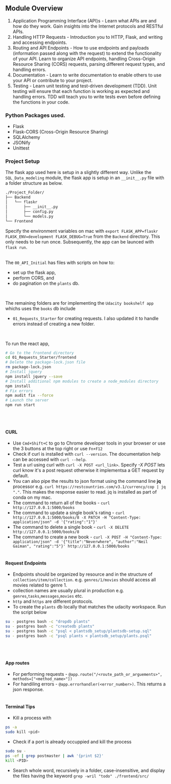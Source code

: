 ## Module Overview
1. Application Programming Interface (API)s - Learn what APIs are and how do they work. Gain insights into the Internet protocols and RESTful APIs.
2. Handling HTTP Requests - Introduction you to HTTP, Flask, and writing and accessing endpoints.
3. Routing and API Endpoints - How to use endpoints and payloads (information passed along with the request) to extend the functionality of your API. Learn to organize API endpoints, handling Cross-Origin Resource Sharing (CORS) requests, parsing different request types, and handling errors.
4. Documentation - Learn to write documentation to enable others to use your API or contribute to your project.
5. Testing - Learn unit testing and test-driven development (TDD). Unit testing will ensure that each function is working as expected and handling errors. TDD will teach you to write tests even before defining the functions in your code.

### Python Packages used.
- Flask
- Flask-CORS (Cross-Origin Resource Sharing)
- SQLAlchemy
- JSONify
- Unittest

### Project Setup
The flask app used here is setup in a slightly different way. Unlike the `SQL_Data_modeling` module, the flask app is setup in an `__init__.py` file with a folder structure as below.
```bash
./Project_Folder/
├── Backend
│   └── flaskr
│       ├── __init__.py
│       ├── config.py
│       └── models.py
└── Frontend
```
Specify the environment variables on mac with `export FLASK_APP=flaskr FLASK_ENV=development FLASK_DEBUG=True` from the `Backend` directory. This only needs to be run once. Subsequently, the app can be launced with `flask run`.  <br><br>

The `00_API_Initial` has files with scripts on how to: 
- set up the flask app, 
- perform CORS, and 
- do pagination on the `plants` db. 
<br>

The remaining folders are for implementing the `Udacity bookshelf app` whichs uses the `books` db include
- `01_Requests_Starter` for creating requests. I also updated it to handle errors instead of creating a new folder.

<br>

To run the react app, 
```bash
# Go to the frontend directory
cd 01_Requests_Starter/frontend
# Delete the package-lock.json file
rm package-lock.json
# Install jquery
npm install jquery --save
# Install additional npm modules to create a node_modules directory
npm install
# Fix errors 
npm audit fix --force
# Launch the server
npm run start
```
<br><br>


#### CURL
- Use `Cmd+Shift+C` to go to Chrome developer tools in your browser or use the 3 buttons at the top right or use `Fn+F12`
- Check if curl is installed with `curl --version`. The documentation help can be accessed with `curl --help`.
- Test a url using curl with `curl -X POST <url_link>`. Specify *-X POST* lets curl know it's a post request otherwise it implementsa a GET request by default.
- You can also pipe the results to json format using the command line **jq** processor e.g. `curl https://restcountries.com/v3.1/currency/cop | jq "."`. This makes the response easier to read. jq is installed as part of conda on my mac.
- The command to return all of the books - `curl http://127.0.0.1:5000/books`
- The command to update a single book's rating - `curl http://127.0.0.1:5000/books/8 -X PATCH -H "Content-Type: application/json" -d '{"rating":"1"}'`
- The command to delete a single book - `curl -X DELETE http://127.0.0.1:5000/books/8`
- The command to create a new book - `curl -X POST -H "Content-Type: application/json" -d '{"title":"Neverwhere", "author":"Neil Gaiman", "rating":"5"}' http://127.0.0.1:5000/books`
<br><br>


#### Request Endpoints
- Endpoints should be organized by resource and in the structure of `collection/item/collection`. e.g. `genres/1/movies` should access all movies related to genre 1.
- collection names are usually plural in production e.g. `genres`,`tasks`,`messages`,`movies` etc.
- `http` and `https` are different protocols.
- To create the `plants` db locally that matches the udacity workspace. Run the script below
```bash
su - postgres bash -c "dropdb plants"
su - postgres bash -c "createdb plants"
su - postgres bash -c "psql < plantsdb_setup/plantsdb-setup.sql"
su - postgres bash -c "psql plants < plantsdb_setup/plants.psql"
```
<br><br>

#### App routes
- For performing requests - `@app.route("/<route_path_or_arguements>", methods=["<method_name>"])`
- For handiling errors - `@app.errorhandler(<error_number>)`. This returns a json response.
<br><br>

#### Terminal Tips
- Kill a process with 
```bash
ps -a
sudo kill <pid>
```
- Check if a port is already occuppied and kill the process
```bash
sudo su - 
ps -ef | grep postmaster | awk '{print $2}'
kill <PID> 
```
- Search whole word, recursively in a folder, case-insensitive, and display the files having the keyword `grep -wril "todo" ./frontend/src/`